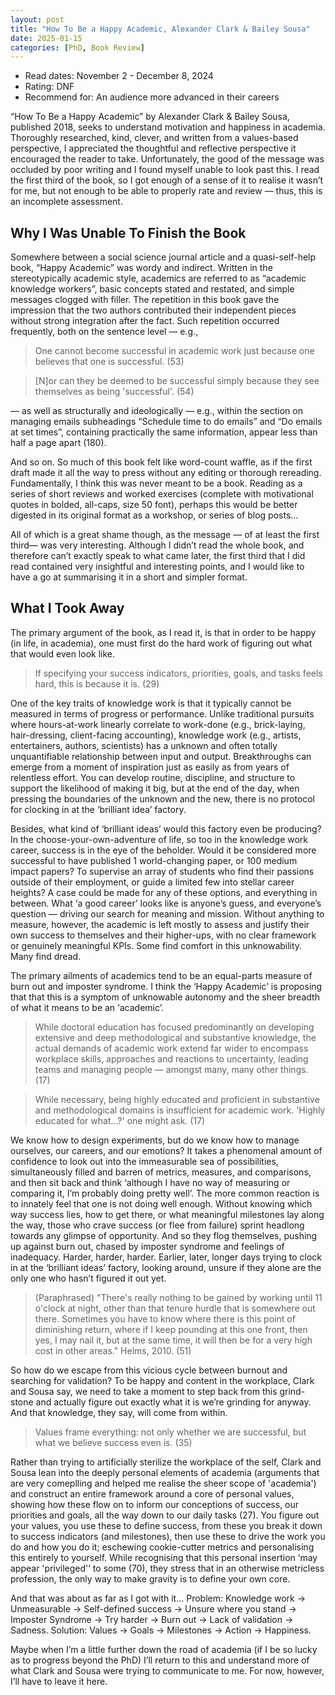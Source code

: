 ```yaml
---
layout: post
title: "How To Be a Happy Academic, Alexander Clark & Bailey Sousa"
date: 2025-01-15
categories: [PhD, Book Review]
---
```

* Read dates: November 2 - December 8, 2024
* Rating: DNF
* Recommend for: An audience more advanced in their careers

“How To Be a Happy Academic” by Alexander Clark & Bailey Sousa, published 2018, seeks to understand motivation and happiness in academia. Thoroughly researched, kind, clever, and written from a values-based perspective, I appreciated the thoughtful and reflective perspective it encouraged the reader to take. Unfortunately, the good of the message was occluded by poor writing and I found myself unable to look past this. I read the first third of the book, so I got enough of a sense of it to realise it wasn’t for me, but not enough to be able to properly rate and review — thus, this is an incomplete assessment.

## Why I Was Unable To Finish the Book

Somewhere between a social science journal article and a quasi-self-help book, “Happy Academic” was wordy and indirect. Written in the stereotypically academic style, academics are referred to as “academic knowledge workers”, basic concepts stated and restated, and simple messages clogged with filler. The repetition in this book gave the impression that the two authors contributed their independent pieces without strong integration after the fact. Such repetition occurred frequently, both on the sentence level — e.g.,

> One cannot become successful in academic work just because one believes that one is successful. (53)

> [N]or can they be deemed to be successful simply because they see themselves as being 'successful'. (54)

— as well as structurally and ideologically — e.g., within the section on managing emails subheadings “Schedule time to do emails” and “Do emails at set times”, containing practically the same information, appear less than half a page apart (180).

And so on. So much of this book felt like word-count waffle, as if the first draft made it all the way to press without any editing or thorough rereading. Fundamentally, I think this was never meant to be a book. Reading as a series of short reviews and worked exercises (complete with motivational quotes in bolded, all-caps, size 50 font), perhaps this would be better digested in its original format as a workshop, or series of blog posts…

All of which is a great shame though, as the message — of at least the first third— was very interesting. Although I didn’t read the whole book, and therefore can’t exactly speak to what came later, the first third that I did read contained very insightful and interesting points, and I would like to have a go at summarising it in a short and simpler format.

## What I Took Away

The primary argument of the book, as I read it, is that in order to be happy (in life, in academia), one must first do the hard work of figuring out what that would even look like.

> If specifying your success indicators, priorities, goals, and tasks feels hard, this is because it is. (29)

One of the key traits of knowledge work is that it typically cannot be measured in terms of progress or performance. Unlike traditional pursuits where hours-at-work linearly correlate to work-done (e.g., brick-laying, hair-dressing, client-facing accounting), knowledge work (e.g., artists, entertainers, authors, scientists) has a unknown and often totally unquantifiable relationship between input and output. Breakthroughs can emerge from a moment of inspiration just as easily as from years of relentless effort. You can develop routine, discipline, and structure to support the likelihood of making it big, but at the end of the day, when pressing the boundaries of the unknown and the new, there is no protocol for clocking in at the ‘brilliant idea’ factory.

Besides, what kind of ‘brilliant ideas’ would this factory even be producing? In the choose-your-own-adventure of life, so too in the knowledge work career, success is in the eye of the beholder. Would it be considered more successful to have published 1 world-changing paper, or 100 medium impact papers? To supervise an array of students who find their passions outside of their employment, or guide a limited few into stellar career heights? A case could be made for any of these options, and everything in between. What ‘a good career’ looks like is anyone’s guess, and everyone’s question — driving our search for meaning and mission. Without anything to measure, however, the academic is left mostly to assess and justify their own success to themselves and their higher-ups, with no clear framework or genuinely meaningful KPIs. Some find comfort in this unknowability. Many find dread.

The primary ailments of academics tend to be an equal-parts measure of burn out and imposter syndrome. I think the ‘Happy Academic’ is proposing that that this is a symptom of unknowable autonomy and the sheer breadth of what it means to be an ‘academic’.

> While doctoral education has focused predominantly on developing extensive and deep methodological and substantive knowledge, the actual demands of academic work extend far wider to encompass workplace skills, approaches and reactions to uncertainty, leading teams and managing people — amongst many, many other things. (17) 

> While necessary, being highly educated and proficient in substantive and methodological domains is insufficient for academic work. 'Highly educated for what...?' one might ask. (17)

We know how to design experiments, but do we know how to manage ourselves, our careers, and our emotions? It takes a phenomenal amount of confidence to look out into the immeasurable sea of possibilities, simultaneously filled and barren of metrics, measures, and comparisons, and then sit back and think ‘although I have no way of measuring or comparing it, I’m probably doing pretty well’. The more common reaction is to innately feel that one is not doing well enough. Without knowing which way success lies, how to get there, or what meaningful milestones lay along the way, those who crave success (or flee from failure) sprint headlong towards any glimpse of opportunity. And so they flog themselves, pushing up against burn out, chased by imposter syndrome and feelings of inadequacy. Harder, harder, harder. Earlier, later, longer days trying to clock in at the ‘brilliant ideas’ factory, looking around, unsure if they alone are the only one who hasn’t figured it out yet.

> (Paraphrased) "There's really nothing to be gained by working until 11 o'clock at night, other than that tenure hurdle that is somewhere out there. Sometimes you have to know where there is this point of diminishing return, where if I keep pounding at this one front, then yes, I may nail it, but at the same time, it will then be for a very high cost in other areas." Helms, 2010. (51)

So how do we escape from this vicious cycle between burnout and searching for validation? To be happy and content in the workplace, Clark and Sousa say, we need to take a moment to step back from this grind-stone and actually figure out exactly what it is we’re grinding for anyway. And that knowledge, they say, will come from within. 

> Values frame everything: not only whether we are successful, but what we believe success even is. (35)

Rather than trying to artificially sterilize the workplace of the self, Clark and Sousa lean into the deeply personal elements of academia (arguments that are very comeplling and helped me realise the sheer scope of 'academia') and construct an entire framework around a core of personal values, showing how these flow on to inform our conceptions of success, our priorities and goals, all the way down to our daily tasks (27). You figure out your values, you use these to define success, from these you break it down to success indicators (and milestones), then use these to drive the work you do and how you do it; eschewing cookie-cutter metrics and personalising this entirely to yourself. While recognising that this personal insertion ‘may appear 'privileged'’ to some (70), they stress that in an otherwise metricless profession, the only way to make gravity is to define your own core.


And that was about as far as I got with it… Problem: Knowledge work → Unmeasurable → Self-defined success → Unsure where you stand → Imposter Syndrome → Try harder → Burn out → Lack of validation → Sadness. Solution: Values → Goals → Milestones → Action → Happiness.

Maybe when I’m a little further down the road of academia (if I be so lucky as to progress beyond the PhD) I’ll return to this and understand more of what Clark and Sousa were trying to communicate to me. For now, however, I’ll have to leave it here.
